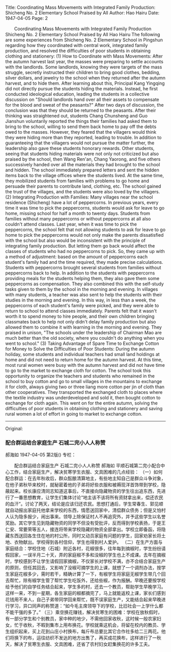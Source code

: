 Title: Coordinating Mass Movements with Integrated Family Production: Shicheng No. 2 Elementary School Praised by All
Author: Hao Hairu
Date: 1947-04-05
Page: 2

　　Coordinating Mass Movements with Integrated Family Production
    Shicheng No. 2 Elementary School Praised by All
    Hao Hairu
    The following are some experiences from Shicheng No. 2 Elementary School in Pingshun regarding how they coordinated with central work, integrated family production, and resolved the difficulties of poor students in obtaining clothing and stationery:
    (1) How to Coordinate with Mass Movements: After the autumn harvest last year, the masses were preparing to settle accounts with the landlords. Some landlords, knowing they were targets of the mass struggle, secretly instructed their children to bring good clothes, bedding, silver dollars, and jewelry to the school when they returned after the autumn harvest, and to hide them. After learning about this, Principal Kang Yingqing did not directly pursue the students hiding the materials. Instead, he first conducted ideological education, leading the students in a collective discussion on "Should landlords hand over all their assets to compensate for the blood and sweat of the peasants?" After two days of discussion, the conclusion was that they should be returned to the peasants. After their thinking was straightened out, students Chang Chunsheng and Guo Jianshun voluntarily reported the things their families had asked them to bring to the school, willing to send them back home to pay off the debts owed to the masses. However, they feared that the villagers would think they were hiding more than they reported, leading to trouble. In addition to guaranteeing that the villagers would not pursue the matter further, the leadership also gave these students honorary rewards. Other students, seeing that students hiding materials were not only not criticized but also praised by the school, then Wang Ren'an, Chang Yaorong, and five others successively handed over all the materials they had brought to the school and hidden. The school immediately prepared letters and sent the hidden items back to the village offices where the students lived. At the same time, they mobilized students from families with problems to go home and persuade their parents to contribute land, clothing, etc. The school gained the trust of the villages, and the students were also loved by the villagers.
    (2) Integrating Production with Families: Many villages near the school residence (Shicheng) have a lot of peppercorns. In previous years, every time it was time to pick the peppercorns, students would ask for leave to go home, missing school for half a month to twenty days. Students from families without many peppercorns or without peppercorns at all also couldn't attend classes. Last year, when it was time to pick the peppercorns, the school felt that not allowing students to ask for leave to go home to pick the peppercorns would not only make the parents dissatisfied with the school but also would be inconsistent with the principle of integrating family production. But letting them go back would affect the classes of students who had no peppercorns to pick. So, they came up with a method of adjustment: based on the amount of peppercorns each student's family had and the time required, they made precise calculations. Students with peppercorns brought several students from families without peppercorns back to help. In addition to the students with peppercorns providing meals for the students helping them, they also gave them some peppercorns as compensation. They also combined this with the self-study tasks given to them by the school in the morning and evening. In villages with many students, a teacher was also sent to help the students with their studies in the morning and evening. In this way, in less than a week, the peppercorns of each student's family were picked, and they were able to return to school to attend classes immediately. Parents felt that it wasn't worth it to spend money to hire people, and their own children bringing classmates back to help not only didn't delay family production but also allowed them to combine it with learning in the morning and evening. They praised in unison, "The schools under the leadership of Chairman Mao are much better than the old society, where you couldn't do anything when you went to school."
    (3) Taking Advantage of Spare Time to Exchange Cotton for Money to Solve the Difficulties of Poor Students: During the autumn holiday, some students and individual teachers had small land holdings at home and did not need to return home for the autumn harvest. At this time, most rural women were busy with the autumn harvest and did not have time to go to the market to exchange cloth for cotton. The school took this opportunity to organize the teachers and students who remained in the school to buy cotton and go to small villages in the mountains to exchange it for cloth, always giving two or three liang more cotton per jin of cloth than other cooperatives. They transported the exchanged cloth to places where the textile industry was underdeveloped and sold it, then bought cotton to exchange for cloth again. This went on for the entire autumn, solving the difficulties of poor students in obtaining clothing and stationery and saving rural women a lot of effort in going to market to exchange cotton.



<hr /> 

Original: 


### 配合群运结合家庭生产  石城二完小人人称赞
郝海如
1947-04-05
第2版()
专栏：

　　配合群运结合家庭生产
    石城二完小人人称赞
    郝海如
    平顺石城第二完小配合中心工作，结合家庭生产，解决贫寒学生衣服、文具困难的几点经验：
    （一）如何配合群运：在去年秋收后，群众酝酿清算地主，有些地主知自己是群众斗争对象，在他子弟秋毕来校时，就秘密着他的子弟将好些衣服和被褥现洋首饰带到学校，隐蔽起来。校长康应清同志知道这事后，不直接向隐藏物资的学生往出追东西，先进行了一番思想教育，让学生们集体讨论“地主该不该将所有资财拿出来，偿还农民的血汗”。讨论了两天，结论是应该归还农民。思想打通后，学生常春生、郭见顺就自动报出家庭托他拿来学校的东西，情愿送回家中，清偿群众债务；但是又怕村人认为隐多报少，闹出事来。领导上除保证村人不再追究外，并予这些学生以名誉奖励。其它学生见到隐藏物资的同学不但没有受批评，反而得到学校表扬，于是王仁安、常要荣等五人，接连将带来学校隐藏的物资全部拿出。学校立即备函，将隐藏东西送回各生住在地的村公所，同时又动员家庭有问题的学生，回家劝家长将土地、衣物献出。学校得到各村信仰，学生也得到村人爱护。
    （二）在生产方面与家庭结合：学校住地（石城）附近各村，花椒很多，往年每到摘椒时，学生纷纷请假回家，一误半月二十天，弄的家庭椒不多和没椒的学生也上不成课。去年在摘椒时，学校感到不让学生请假回家摘椒，不仅家长对学校不满，亦不合结合家庭生产的原则，但任其回去，又影响了没椒可摘学生的上课，就想了一个调剂办法，按学生家庭花椒多少，需时若干，精确计算了一下，有椒学生将家庭无椒学生带几个回去帮忙，除有椒学生管了帮忙学生吃饭外，还给些椒，作为报酬。早晚还要按学校给予他们的自学任务结合起来，学生多的村，还去一个教员，帮助学生早晚学习。这样一来，不到一星期，各生家庭的椒都摘完了，马上就能返校上课，家长们感到花钱用不来人，自己子弟带同学回来帮忙，既不误家庭生产，又能结合起来早晚进行学习，异口同声的称赞道：“如今毛主席领导下的学校，比旧社会一上学什么都不能干强的多了。”
    （三）乘空换花赚钱，解决贫寒生的困难：学校在放秋假时，有一部分学生和个别教员，家中种的地少，不需他回家收秋，这时候一般农家妇女，忙于收秋，不暇到集市上用布换花。学校就乘这机会，将留在校内的教员、学生组织起来，买上花到山庄小村换布，每斤布总要比其它合作社多给二三两花。他们将换下的布，运往纺织不发达的地方出售了，再买成花换布，这样进行了一秋天，解决了贫寒生衣服、文具困难，还省了农村妇女赶集换花的许多工夫。
